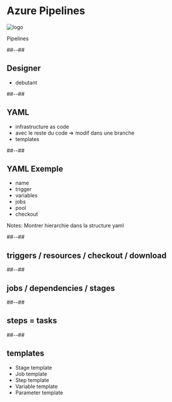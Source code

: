 <!-- .slide: class="transition bg-blue" -->

# Azure Pipelines
![logo](./assets/images/services/pipelines/logo.svg)

Pipelines

##--##
## Designer
- debutant

##--##
## YAML
- infrastructure as code
- avec le reste du code
    => modif dans une branche
- templates

##--##
## YAML Exemple
- name
- trigger
- variables
- jobs
- pool
- checkout

Notes:
Montrer hierarchie dans la structure yaml

##--##
## triggers / resources / checkout / download

##--##
## jobs / dependencies  / stages

##--##
## steps = tasks

##--##
## templates

- Stage template
- Job template
- Step template
- Variable template
- Parameter template